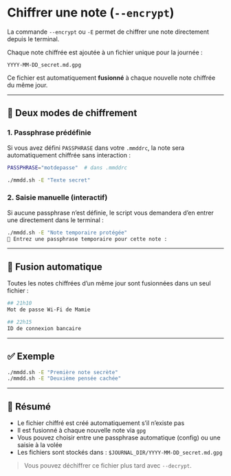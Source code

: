 # Chiffrer une note (`--encrypt`)

La commande `--encrypt` ou `-E` permet de chiffrer une note directement depuis le terminal.

Chaque note chiffrée est ajoutée à un fichier unique pour la journée :

```
YYYY-MM-DD_secret.md.gpg
```

Ce fichier est automatiquement **fusionné** à chaque nouvelle note chiffrée du même jour.

---

## 🔐 Deux modes de chiffrement

### 1. **Passphrase prédéfinie**

Si vous avez défini `PASSPHRASE` dans votre `.mmddrc`, la note sera automatiquement chiffrée sans interaction :

```bash
PASSPHRASE="motdepasse"  # dans .mmddrc
```

```bash
./mmdd.sh -E "Texte secret"
```

### 2. **Saisie manuelle (interactif)**

Si aucune passphrase n’est définie, le script vous demandera d’en entrer une directement dans le terminal :

```bash
./mmdd.sh -E "Note temporaire protégée"
🔐 Entrez une passphrase temporaire pour cette note :
```

---

## 🧠 Fusion automatique

Toutes les notes chiffrées d’un même jour sont fusionnées dans un seul fichier :

```bash
## 21h10
Mot de passe Wi-Fi de Mamie

## 22h15
ID de connexion bancaire
```

---

## ✅ Exemple

```bash
./mmdd.sh -E "Première note secrète"
./mmdd.sh -E "Deuxième pensée cachée"
```

---

## 📌 Résumé

- Le fichier chiffré est créé automatiquement s’il n’existe pas
- Il est fusionné à chaque nouvelle note via `gpg`
- Vous pouvez choisir entre une passphrase automatique (config) ou une saisie à la volée
- Les fichiers sont stockés dans : `$JOURNAL_DIR/YYYY-MM-DD_secret.md.gpg`

> Vous pouvez déchiffrer ce fichier plus tard avec `--decrypt`.


